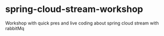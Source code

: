 # spring-cloud-stream-workshop
Workshop with quick pres and live coding about spring cloud stream with rabbitMq
